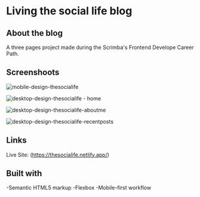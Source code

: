 # Living the social life blog

## About the blog

A three pages project made during the Scrimba's Frontend Develope Career Path.

## Screenshoots

![mobile-design-thesocialife](https://user-images.githubusercontent.com/79578822/114654629-e0a32280-9cea-11eb-90bb-4b72bffb8b03.png)

![desktop-design-thesocialife - home](https://user-images.githubusercontent.com/79578822/114654642-e4cf4000-9cea-11eb-9f20-5cb73101c725.png)

![desktop-design-thesocialife-aboutme](https://user-images.githubusercontent.com/79578822/114654648-e7319a00-9cea-11eb-8983-e5b1e3fde173.png)

![desktop-design-thesocialife-recentposts](https://user-images.githubusercontent.com/79578822/114654652-e8fb5d80-9cea-11eb-8cb9-f3f7861a9d04.png)

## Links

Live Site: (https://thesocialife.netlify.app/)

## Built with

-Semantic HTML5 markup
-Flexbox
-Mobile-first workflow
